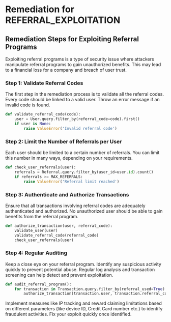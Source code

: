 # Remediation for REFERRAL_EXPLOITATION

## Remediation Steps for Exploiting Referral Programs
Exploiting referral programs is a type of security issue where attackers manipulate referral programs to gain unauthorized benefits. This may lead to a financial loss for a company and breach of user trust.

### Step 1: Validate Referral Codes
The first step in the remediation process is to validate all the referral codes. Every code should be linked to a valid user. Throw an error message if an invalid code is found.
```python
def validate_referral_code(code):
    user = User.query.filter_by(referral_code=code).first()
    if user is None:
        raise ValueError('Invalid referral code')
```

### Step 2: Limit the Number of Referrals per User
Each user should be limited to a certain number of referrals. You can limit this number in many ways, depending on your requirements.

```python
def check_user_referrals(user):
    referrals = Referral.query.filter_by(user_id=user.id).count()
    if referrals >= MAX_REFERRALS:
        raise ValueError('Referral limit reached')
```
### Step 3: Authenticate and Authorize Transactions
Ensure that all transactions involving referral codes are adequately authenticated and authorized. No unauthorized user should be able to gain benefits from the referral program.

```python
def authorize_transaction(user, referral_code):
    validate_user(user)
    validate_referral_code(referral_code)
    check_user_referrals(user)
```

### Step 4: Regular Auditing 
Keep a close eye on your referral program. Identify any suspicious activity quickly to prevent potential abuse. Regular log analysis and transaction screening can help detect and prevent exploitation.

```python
def audit_referral_program():
    for transaction in Transaction.query.filter_by(referral_used=True):
        authorize_transaction(transaction.user, transaction.referral_code)
```

Implement measures like IP tracking and reward claiming limitations based on different parameters (like device ID, Credit Card number etc.) to identify fraudulent activities. Fix your exploit quickly once identified.